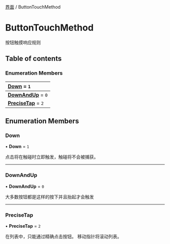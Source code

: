 [界面](../groups/界面.界面.md) / ButtonTouchMethod

# ButtonTouchMethod <Badge type="tip" text="Enumeration" /> <Score text="ButtonTouchMethod" />

按钮触摸响应规则

## Table of contents

### Enumeration Members <Score text="Enumeration" /> 
| **[Down](mw.ButtonTouchMethod.md#down)** = ``1``  |
| :----- |
| **[DownAndUp](mw.ButtonTouchMethod.md#downandup)** = ``0`` |
| **[PreciseTap](mw.ButtonTouchMethod.md#precisetap)** = ``2`` |

## Enumeration Members

### Down <Score text="Down" /> 

• **Down** = ``1``

点击将在触碰时立即触发，触碰将不会被捕获。

___

### DownAndUp <Score text="DownAndUp" /> 

• **DownAndUp** = ``0``

大多数按钮都是这样的按下并且抬起才会触发

___

### PreciseTap <Score text="PreciseTap" /> 

• **PreciseTap** = ``2``

在列表中，只能通过精确点击按钮。
移动指针将滚动列表。
